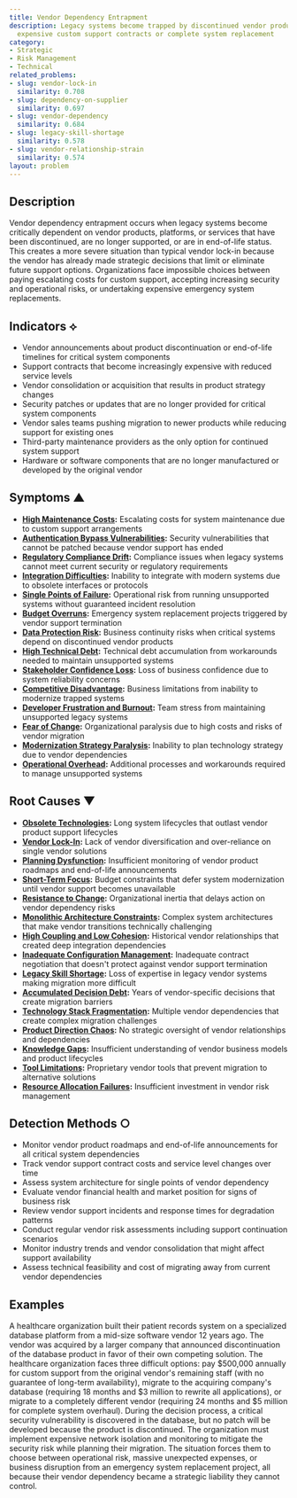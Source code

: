 ```yaml
---
title: Vendor Dependency Entrapment
description: Legacy systems become trapped by discontinued vendor products, forcing
  expensive custom support contracts or complete system replacement
category:
- Strategic
- Risk Management
- Technical
related_problems:
- slug: vendor-lock-in
  similarity: 0.708
- slug: dependency-on-supplier
  similarity: 0.697
- slug: vendor-dependency
  similarity: 0.684
- slug: legacy-skill-shortage
  similarity: 0.578
- slug: vendor-relationship-strain
  similarity: 0.574
layout: problem
---
```


## Description

Vendor dependency entrapment occurs when legacy systems become critically dependent on vendor products, platforms, or services that have been discontinued, are no longer supported, or are in end-of-life status. This creates a more severe situation than typical vendor lock-in because the vendor has already made strategic decisions that limit or eliminate future support options. Organizations face impossible choices between paying escalating costs for custom support, accepting increasing security and operational risks, or undertaking expensive emergency system replacements.

## Indicators ⟡

- Vendor announcements about product discontinuation or end-of-life timelines for critical system components
- Support contracts that become increasingly expensive with reduced service levels
- Vendor consolidation or acquisition that results in product strategy changes
- Security patches or updates that are no longer provided for critical system components
- Vendor sales teams pushing migration to newer products while reducing support for existing ones
- Third-party maintenance providers as the only option for continued system support
- Hardware or software components that are no longer manufactured or developed by the original vendor

## Symptoms ▲

- **[High Maintenance Costs](high-maintenance-costs.md):** Escalating costs for system maintenance due to custom support arrangements
- **[Authentication Bypass Vulnerabilities](authentication-bypass-vulnerabilities.md):** Security vulnerabilities that cannot be patched because vendor support has ended
- **[Regulatory Compliance Drift](regulatory-compliance-drift.md):** Compliance issues when legacy systems cannot meet current security or regulatory requirements
- **[Integration Difficulties](integration-difficulties.md):** Inability to integrate with modern systems due to obsolete interfaces or protocols
- **[Single Points of Failure](single-points-of-failure.md):** Operational risk from running unsupported systems without guaranteed incident resolution
- **[Budget Overruns](budget-overruns.md):** Emergency system replacement projects triggered by vendor support termination
- **[Data Protection Risk](data-protection-risk.md):** Business continuity risks when critical systems depend on discontinued vendor products
- **[High Technical Debt](high-technical-debt.md):** Technical debt accumulation from workarounds needed to maintain unsupported systems
- **[Stakeholder Confidence Loss](stakeholder-confidence-loss.md):** Loss of business confidence due to system reliability concerns
- **[Competitive Disadvantage](competitive-disadvantage.md):** Business limitations from inability to modernize trapped systems
- **[Developer Frustration and Burnout](developer-frustration-and-burnout.md):** Team stress from maintaining unsupported legacy systems
- **[Fear of Change](fear-of-change.md):** Organizational paralysis due to high costs and risks of vendor migration
- **[Modernization Strategy Paralysis](modernization-strategy-paralysis.md):** Inability to plan technology strategy due to vendor dependencies
- **[Operational Overhead](operational-overhead.md):** Additional processes and workarounds required to manage unsupported systems

## Root Causes ▼

- **[Obsolete Technologies](obsolete-technologies.md):** Long system lifecycles that outlast vendor product support lifecycles
- **[Vendor Lock-In](vendor-lock-in.md):** Lack of vendor diversification and over-reliance on single vendor solutions
- **[Planning Dysfunction](planning-dysfunction.md):** Insufficient monitoring of vendor product roadmaps and end-of-life announcements
- **[Short-Term Focus](short-term-focus.md):** Budget constraints that defer system modernization until vendor support becomes unavailable
- **[Resistance to Change](resistance-to-change.md):** Organizational inertia that delays action on vendor dependency risks
- **[Monolithic Architecture Constraints](monolithic-architecture-constraints.md):** Complex system architectures that make vendor transitions technically challenging
- **[High Coupling and Low Cohesion](high-coupling-low-cohesion.md):** Historical vendor relationships that created deep integration dependencies
- **[Inadequate Configuration Management](inadequate-configuration-management.md):** Inadequate contract negotiation that doesn't protect against vendor support termination
- **[Legacy Skill Shortage](legacy-skill-shortage.md):** Loss of expertise in legacy vendor systems making migration more difficult
- **[Accumulated Decision Debt](accumulated-decision-debt.md):** Years of vendor-specific decisions that create migration barriers
- **[Technology Stack Fragmentation](technology-stack-fragmentation.md):** Multiple vendor dependencies that create complex migration challenges
- **[Product Direction Chaos](product-direction-chaos.md):** No strategic oversight of vendor relationships and dependencies
- **[Knowledge Gaps](knowledge-gaps.md):** Insufficient understanding of vendor business models and product lifecycles
- **[Tool Limitations](tool-limitations.md):** Proprietary vendor tools that prevent migration to alternative solutions
- **[Resource Allocation Failures](resource-allocation-failures.md):** Insufficient investment in vendor risk management

## Detection Methods ○

- Monitor vendor product roadmaps and end-of-life announcements for all critical system dependencies
- Track vendor support contract costs and service level changes over time
- Assess system architecture for single points of vendor dependency
- Evaluate vendor financial health and market position for signs of business risk
- Review vendor support incidents and response times for degradation patterns
- Conduct regular vendor risk assessments including support continuation scenarios
- Monitor industry trends and vendor consolidation that might affect support availability
- Assess technical feasibility and cost of migrating away from current vendor dependencies

## Examples

A healthcare organization built their patient records system on a specialized database platform from a mid-size software vendor 12 years ago. The vendor was acquired by a larger company that announced discontinuation of the database product in favor of their own competing solution. The healthcare organization faces three difficult options: pay $500,000 annually for custom support from the original vendor's remaining staff (with no guarantee of long-term availability), migrate to the acquiring company's database (requiring 18 months and $3 million to rewrite all applications), or migrate to a completely different vendor (requiring 24 months and $5 million for complete system overhaul). During the decision process, a critical security vulnerability is discovered in the database, but no patch will be developed because the product is discontinued. The organization must implement expensive network isolation and monitoring to mitigate the security risk while planning their migration. The situation forces them to choose between operational risk, massive unexpected expenses, or business disruption from an emergency system replacement project, all because their vendor dependency became a strategic liability they cannot control.